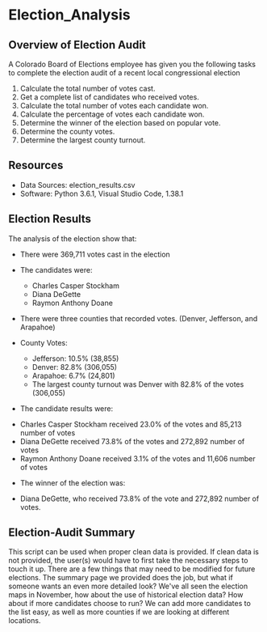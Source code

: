 # Election_Analysis
## Overview of Election Audit

A Colorado Board of Elections employee has given you the following tasks to complete the election audit of a recent local congressional election

1. Calculate the total number of votes cast.
2. Get a complete list of candidates who received votes.
3. Calculate the total number of votes each candidate won.
4. Calculate the percentage of votes each candidate won.
5. Determine the winner of the election based on popular vote.
6. Determine the county votes.
7. Determine the largest county turnout.

## Resources
* Data Sources: election_results.csv
* Software: Python 3.6.1, Visual Studio Code, 1.38.1

## Election Results
The analysis of the election show that:
* There were 369,711 votes cast in the election
* The candidates were:
  - Charles Casper Stockham
  - Diana DeGette
  - Raymon Anthony Doane
* There were three counties that recorded votes. (Denver, Jefferson, and Arapahoe)
* County Votes:
  - Jefferson: 10.5% (38,855)
  - Denver: 82.8% (306,055)
  - Arapahoe: 6.7% (24,801)
  - The largest county turnout was Denver with 82.8% of the votes (306,055)
 
* The candidate results were:
 - Charles Casper Stockham received 23.0% of the votes and 85,213 number of votes
 - Diana DeGette received 73.8% of the votes and 272,892 number of votes
 - Raymon Anthony Doane received 3.1% of the votes and 11,606 number of votes

* The winner of the election was:
 - Diana DeGette, who received 73.8% of the vote and 272,892 number of votes.

## Election-Audit Summary
This script can be used when proper clean data is provided. If clean data is not provided, the user(s) would have to first take the necessary steps to touch it up. There are a few things that may need to be modified for future elections. The summary page we provided does the job, but what if someone wants an even more detailed look? We've all seen the election maps in November, how about the use of historical election data? How about if more candidates choose to run? We can add more candidates to the list easy, as well as more counties if we are looking at different locations.

